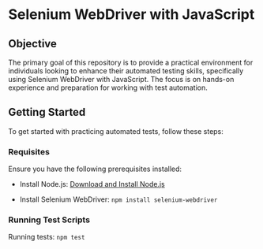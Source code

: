 # Selenium WebDriver with JavaScript

## Objective

The primary goal of this repository is to provide a practical environment for individuals looking to enhance their automated testing skills, specifically using Selenium WebDriver with JavaScript. The focus is on hands-on experience and preparation for working with test automation.

## Getting Started

To get started with practicing automated tests, follow these steps:

### Requisites

Ensure you have the following prerequisites installed:

- Install Node.js: [Download and Install Node.js](https://nodejs.org/)

- Install Selenium WebDriver: `npm install selenium-webdriver`

### Running Test Scripts

Running tests: `npm test`